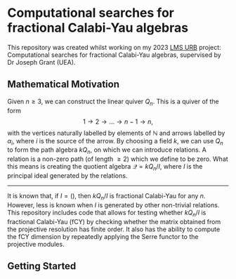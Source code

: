 # Computational searches for fractional Calabi-Yau algebras

This repository was created whilst working on my 2023 [LMS URB](https://www.lms.ac.uk/grants/undergraduate-research-bursaries) project: 
Computational searches for fractional Calabi-Yau algebras, supervised by Dr Joseph Grant (UEA).

## Mathematical Motivation

Given $n \geq 3$, we can construct the linear quiver $Q_n$. This is a quiver of the form $$1 \rightarrow 2 \rightarrow \ldots \rightarrow n-1 \rightarrow n,$$
with the vertices naturally labelled by elements of $\mathbb{N}$ and arrows labelled by $\alpha_i$, where $i$ is the source of the arrow. By choosing a field $k$, 
we can use $Q_n$ to form the path algebra $kQ_n$, on which we can introduce relations. A relation is a non-zero path (of length $\geq 2$) which we define to be zero. What this means is
creating the quotient algebra $\mathcal{Q} = kQ_n / I$, where $I$ is the principal ideal generated by the relations.
***
It is known that, if $I = ()$, then $kQ_n/I$ is fractional Calabi-Yau for any $n$. However, less is known when $I$ is generated by other non-trivial relations.
This repository includes code that allows for testing whether $kQ_n/I$ is fractional Calabi-Yau (fCY) by checking whether the matrix obtained from the projective resolution has finite order. 
It also has the ability to compute the fCY dimension by repeatedly applying the Serre functor to the projective modules.

## Getting Started
